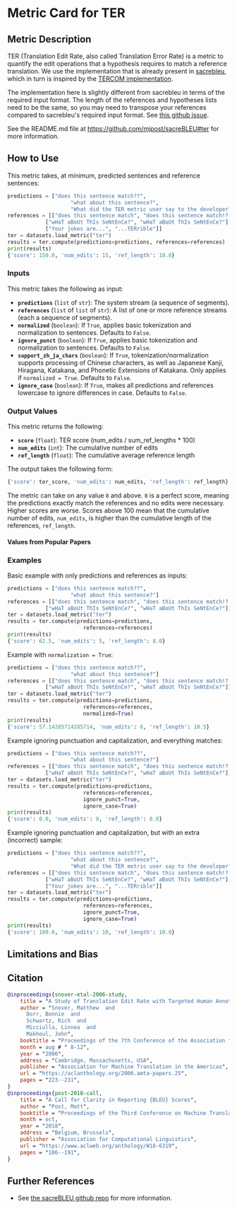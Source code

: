 # Metric Card for TER

## Metric Description
TER (Translation Edit Rate, also called Translation Error Rate) is a metric to quantify the edit operations that a hypothesis requires to match a reference translation. We use the implementation that is already present in [sacrebleu](https://github.com/mjpost/sacreBLEU#ter), which in turn is inspired by the [TERCOM implementation](https://github.com/jhclark/tercom).

The implementation here is slightly different from sacrebleu in terms of the required input format. The length of the references and hypotheses lists need to be the same, so you may need to transpose your references compared to sacrebleu's required input format. See [this github issue](https://github.com/huggingface/datasets/issues/3154#issuecomment-950746534).

See the README.md file at https://github.com/mjpost/sacreBLEU#ter for more information.


## How to Use
This metric takes, at minimum, predicted sentences and reference sentences:
```python
predictions = ["does this sentence match??",
                    "what about this sentence?",
                    "What did the TER metric user say to the developer?"]
references = [["does this sentence match", "does this sentence match!?!"],
            ["wHaT aBoUt ThIs SeNtEnCe?", "wHaT aBoUt ThIs SeNtEnCe?"],
            ["Your jokes are...", "...TERrible"]]
ter = datasets.load_metric("ter")
results = ter.compute(predictions=predictions, references=references)
print(results)
{'score': 150.0, 'num_edits': 15, 'ref_length': 10.0}
```

### Inputs
This metric takes the following as input:
- **`predictions`** (`list` of `str`): The system stream (a sequence of segments).
- **`references`** (`list` of `list` of `str`): A list of one or more reference streams (each a sequence of segments).
- **`normalized`** (`boolean`): If `True`, applies basic tokenization and normalization to sentences. Defaults to `False`.
- **`ignore_punct`** (`boolean`): If `True`, applies basic tokenization and normalization to sentences. Defaults to `False`.
- **`support_zh_ja_chars`** (`boolean`): If `True`, tokenization/normalization supports processing of Chinese characters, as well as Japanese Kanji, Hiragana, Katakana, and Phonetic Extensions of Katakana. Only applies if `normalized = True`. Defaults to `False`.
- **`ignore_case`** (`boolean`): If `True`, makes all predictions and references lowercase to ignore differences in case. Defaults to `False`.

### Output Values
This metric returns the following:
- **`score`** (`float`): TER score (num_edits / sum_ref_lengths * 100)
- **`num_edits`** (`int`): The cumulative number of edits
- **`ref_length`** (`float`): The cumulative average reference length

The output takes the following form:
```python
{'score': ter_score, 'num_edits': num_edits, 'ref_length': ref_length}
```

The metric can take on any value `0` and above. `0` is a perfect score, meaning the predictions exactly match the references and no edits were necessary. Higher scores are worse. Scores above 100 mean that the cumulative number of edits, `num_edits`, is higher than the cumulative length of the references, `ref_length`.

#### Values from Popular Papers


### Examples
Basic example with only predictions and references as inputs:
```python
predictions = ["does this sentence match??",
                    "what about this sentence?"]
references = [["does this sentence match", "does this sentence match!?!"],
            ["wHaT aBoUt ThIs SeNtEnCe?", "wHaT aBoUt ThIs SeNtEnCe?"]]
ter = datasets.load_metric("ter")
results = ter.compute(predictions=predictions, 
                        references=references)
print(results)
{'score': 62.5, 'num_edits': 5, 'ref_length': 8.0}
```

Example with `normalization = True`:
```python
predictions = ["does this sentence match??",
                    "what about this sentence?"]
references = [["does this sentence match", "does this sentence match!?!"],
            ["wHaT aBoUt ThIs SeNtEnCe?", "wHaT aBoUt ThIs SeNtEnCe?"]]
ter = datasets.load_metric("ter")
results = ter.compute(predictions=predictions, 
                        references=references, 
                        normalized=True)
print(results)
{'score': 57.14285714285714, 'num_edits': 6, 'ref_length': 10.5}
```

Example ignoring punctuation and capitalization, and everything matches:
```python
predictions = ["does this sentence match??",
                    "what about this sentence?"]
references = [["does this sentence match", "does this sentence match!?!"],
            ["wHaT aBoUt ThIs SeNtEnCe?", "wHaT aBoUt ThIs SeNtEnCe?"]]
ter = datasets.load_metric("ter")
results = ter.compute(predictions=predictions, 
                        references=references, 
                        ignore_punct=True,
                        ignore_case=True)
print(results)
{'score': 0.0, 'num_edits': 0, 'ref_length': 8.0}
```

Example ignoring punctuation and capitalization, but with an extra (incorrect) sample:
```python
predictions = ["does this sentence match??",
                    "what about this sentence?",
                    "What did the TER metric user say to the developer?"]
references = [["does this sentence match", "does this sentence match!?!"],
            ["wHaT aBoUt ThIs SeNtEnCe?", "wHaT aBoUt ThIs SeNtEnCe?"],
            ["Your jokes are...", "...TERrible"]]
ter = datasets.load_metric("ter")
results = ter.compute(predictions=predictions, 
                        references=references,
                        ignore_punct=True,
                        ignore_case=True)
print(results)
{'score': 100.0, 'num_edits': 10, 'ref_length': 10.0}
```


## Limitations and Bias


## Citation
```bibtex
@inproceedings{snover-etal-2006-study,
    title = "A Study of Translation Edit Rate with Targeted Human Annotation",
    author = "Snover, Matthew  and
      Dorr, Bonnie  and
      Schwartz, Rich  and
      Micciulla, Linnea  and
      Makhoul, John",
    booktitle = "Proceedings of the 7th Conference of the Association for Machine Translation in the Americas: Technical Papers",
    month = aug # " 8-12",
    year = "2006",
    address = "Cambridge, Massachusetts, USA",
    publisher = "Association for Machine Translation in the Americas",
    url = "https://aclanthology.org/2006.amta-papers.25",
    pages = "223--231",
}
@inproceedings{post-2018-call,
    title = "A Call for Clarity in Reporting {BLEU} Scores",
    author = "Post, Matt",
    booktitle = "Proceedings of the Third Conference on Machine Translation: Research Papers",
    month = oct,
    year = "2018",
    address = "Belgium, Brussels",
    publisher = "Association for Computational Linguistics",
    url = "https://www.aclweb.org/anthology/W18-6319",
    pages = "186--191",
}
```

## Further References
- See [the sacreBLEU github repo](https://github.com/mjpost/sacreBLEU#ter) for more information.
